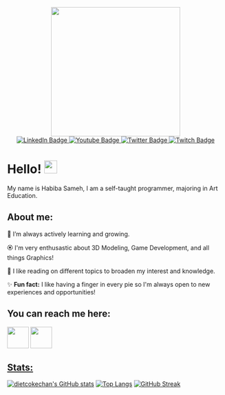 <div id="header" align="center">
  <img src="https://media3.giphy.com/media/2YhWzpxIoCLm0e0Yym/giphy.gif?cid=ecf05e47s8csaah3d55gx04migrbqswyxih7h63mq9sruurk&rid=giphy.gif&ct=s" height="300">
</div>

<div id="badges" align="center">
  <a href="https://www.linkedin.com/in/habiba-sameh/">
    <img src="https://img.shields.io/badge/LinkedIn-blue?style=for-the-badge&logo=linkedin&logoColor=white" alt="LinkedIn Badge"/>
  </a>
  <a href="https://www.youtube.com/channel/UCk29W-GJD1pareGZ2NKbfdg">
    <img src="https://img.shields.io/badge/YouTube-red?style=for-the-badge&logo=youtube&logoColor=white" alt="Youtube Badge"/>
  </a>
  <a href="twitter.com/dietcokechan">
    <img src="https://img.shields.io/badge/Twitter-blue?style=for-the-badge&logo=twitter&logoColor=white" alt="Twitter Badge"/>
  </a>
    <a href="https://www.twitch.tv/dietcokechan">
    <img src="https://img.shields.io/badge/Twitch-blueviolet?&logo=twitch&style=for-the-badge&logoColor=white" alt="Twitch Badge"/>
  </a><br>
  <img src="https://komarev.com/ghpvc/?username=dietcokechan&style=flat-square&color=blueviolet" alt=""/>
</div>
<!-- 
<div align="center">
  <img src="https://media0.giphy.com/media/eLU5DifuOkjPtShwwW/giphy.gif?cid=ecf05e47ug36edpbsuzbmg01j8lo1u3sq4rjppyznk7axp18&rid=giphy.gif&ct=s" width="400" height="200"/>
</div> -->
<h1>
  Hello!
  <img src="https://media.giphy.com/media/hvRJCLFzcasrR4ia7z/giphy.gif" width="30px"/>
</h1>

My name is Habiba Sameh, I am a self-taught programmer, majoring in Art Education.

## About me:

🌱 I’m always actively learning and growing.

🏵️ I'm very enthusastic about 3D Modeling, Game Development, and all things Graphics!

💮 I like reading on different topics to broaden my interest and knowledge.

✨ **Fun fact:** I like having a finger in every pie so I'm always open to new experiences and opportunities!

## You can reach me here:
<a href="mailto:habibasamehmosa@gmail.com"><img src="https://cdn-icons.flaticon.com/png/512/1386/premium/1386452.png?token=exp=1643578950~hmac=980a865448edeafa96c39d0ecff65ca5" width="50" height="50"></a>
<a href="https://www.linkedin.com/in/habiba-sameh/"><img src="https://cdn-icons-png.flaticon.com/512/1383/1383262.png" width="50" height="50"></a>

## [Stats:](https://github.com/anuraghazra/github-readme-stats)

[![dietcokechan's GitHub stats](https://github-readme-stats.vercel.app/api?username=dietcokechan&theme=bear&show_icons=true&count_private=true)](https://github.com/anuraghazra/github-readme-stats)
[![Top Langs](https://github-readme-stats.vercel.app/api/top-langs/?username=dietcokechan&theme=bear&show_icons=true&layout=compact)](https://github.com/anuraghazra/github-readme-stats)
[![GitHub Streak](https://github-readme-streak-stats.herokuapp.com?user=dietcokechan&theme=bear&date_format=j%20M%5B%20Y%5D)](https://git.io/streak-stats)
